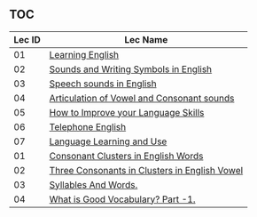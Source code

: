 TOC
---
|Lec ID| Lec Name|
| ---| --- |
|01|[Learning English](notes.md#lec-01---learning-english)|
|02|[Sounds and Writing Symbols in English](notes.md#lec-02---sounds-and-writing-symbols-in-english)|
|03|[Speech sounds in English](notes.md#lec-03---speech-sounds-in-english)|
|04|[Articulation of Vowel and Consonant sounds](notes.md#lec-04---articulation-of-vowel-and-consonant-sounds)|
|05|[How to Improve your Language Skills](notes.md#lec-05---how-to-improve-your-language-skills)|
|06|[Telephone English](notes.md#lec-06---telephone-english)|
|07|[Language Learning and Use](notes.md#lec-07---language-learning-and-use)|
|01|[Consonant Clusters in English Words](notes.md#lec-01---consonant-clusters-in-english-words)|
|02|[Three Consonants in Clusters in English Vowel](notes.md#lec-02---three-consonants-in-clusters-in-english-vowel)|
|03|[Syllables And Words.](notes.md#lec-03---syllables-and-words)|
|04|[What is Good Vocabulary? Part -1.](notes.md#lec-04---what-is-good-vocabulary?-part--1)|
